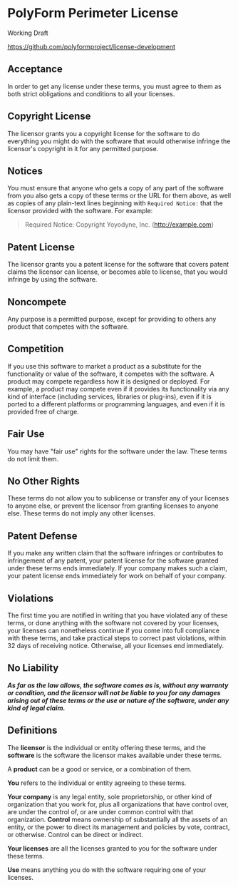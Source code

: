 # PolyForm Perimeter License

Working Draft

<https://github.com/polyformproject/license-development>

## Acceptance

In order to get any license under these terms, you must agree to them as both strict obligations and conditions to all your licenses.

## Copyright License

The licensor grants you a copyright license for the software to do everything you might do with the software that would otherwise infringe the licensor's copyright in it for any permitted purpose.

## Notices

You must ensure that anyone who gets a copy of any part of the software from you also gets a copy of these terms or the URL for them above, as well as copies of any plain-text lines beginning with `Required Notice:` that the licensor provided with the software.  For example:

> Required Notice: Copyright Yoyodyne, Inc. (http://example.com)

## Patent License

The licensor grants you a patent license for the software that covers patent claims the licensor can license, or becomes able to license, that you would infringe by using the software.

## Noncompete

Any purpose is a permitted purpose, except for providing to others any product that competes with the software.

## Competition

If you use this software to market a product as a substitute for the functionality or value of the software, it competes with the software. A product may compete regardless how it is designed or deployed. For example, a product may compete even if it provides its functionality via any kind of interface (including services, libraries or plug-ins), even if it is ported to a different platforms or programming languages, and even if it is provided free of charge.

## Fair Use

You may have "fair use" rights for the software under the law. These terms do not limit them.

## No Other Rights

These terms do not allow you to sublicense or transfer any of your licenses to anyone else, or prevent the licensor from granting licenses to anyone else.  These terms do not imply any other licenses.

## Patent Defense

If you make any written claim that the software infringes or contributes to infringement of any patent, your patent license for the software granted under these terms ends immediately. If your company makes such a claim, your patent license ends immediately for work on behalf of your company.

## Violations

The first time you are notified in writing that you have violated any of these terms, or done anything with the software not covered by your licenses, your licenses can nonetheless continue if you come into full compliance with these terms, and take practical steps to correct past violations, within 32 days of receiving notice.  Otherwise, all your licenses end immediately.

## No Liability

***As far as the law allows, the software comes as is, without any warranty or condition, and the licensor will not be liable to you for any damages arising out of these terms or the use or nature of the software, under any kind of legal claim.***

## Definitions

The **licensor** is the individual or entity offering these terms, and the **software** is the software the licensor makes available under these terms.

A **product** can be a good or service, or a combination of them.

**You** refers to the individual or entity agreeing to these terms.

**Your company** is any legal entity, sole proprietorship, or other kind of organization that you work for, plus all organizations that have control over, are under the control of, or are under common control with that organization.  **Control** means ownership of substantially all the assets of an entity, or the power to direct its management and policies by vote, contract, or otherwise.  Control can be direct or indirect.

**Your licenses** are all the licenses granted to you for the software under these terms.

**Use** means anything you do with the software requiring one of your licenses.
